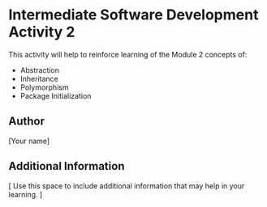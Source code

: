 # Intermediate Software Development Activity 2

This activity will help to reinforce learning of the Module 2 concepts of:

- Abstraction
- Inheritance
- Polymorphism
- Package Initialization

## Author

[Your name]

## Additional Information

[ Use this space to include additional information that may help in your learning. ]
